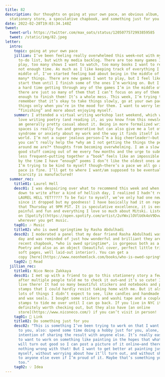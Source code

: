 ```yaml
---
title: 82
description: Our thoughts on going at your own pace, an obvious album, a cute
  stationery store, a speculative chapbook, and something just for you.
date: 2022-02-28T19:03:34.148Z
tweet:
  tweet-url: https://twitter.com/max_oats/status/1205077572993859585
  tweet: /static/img/82.jpeg
letter:
  intro:
    topic: going at your own pace
    jillian: I’ve been feeling really overwhelmed this week—not with my work or my
      to-do list, but with my media backlog. There are too many games I want to
      play, too many shows I want to watch, too many books I want to read, and
      not enough time. As much as I like keeping track of everything I’m in the
      middle of, I’ve started feeling bad about being in the middle of *too
      many* things. There are new games I want to play, but I feel like I can’t
      start them until I finish some of the ones I’m working on. But I’m having
      a hard time getting through any of the games I’m in the middle of because
      there are just so many of them that I can’t focus on any of them long
      enough to finish them! It’s a whole mess. This week, I’m trying to
      remember that it’s okay to take things slowly, go at your own pace, do
      things only when you’re in the mood for them. I want to worry less about
      “finishing” and more about enjoying myself.
    summer: I attended a virtual writing workshop last weekend, which was amazing! I
      love writing poetry (and reading it, as you know from this newsletter) but
      am generally pretty casual about it. Being in more formalized writing
      spaces is really fun and generative but can also give me a lot of imposter
      syndrome or anxiety about my work and the way it finds itself in the
      world. I’m not a super jealous person—I’m a big cheerleader!—but sometimes
      you can’t really help the *why am I not getting the things the people
      around me are?* thoughts from becoming overwhelming. I am a slow writer,
      good stuff coming out of me every few months and the urge to submit even
      less frequent—putting together a “book” feels like an impossible task, as
      by the time I have “enough” poems I don’t like the oldest ones anymore.
      I’m trying to be kind to myself though—there’s a pace we all go at, and my
      pace is fine. I’ll get to where I want/am supposed to be eventually.
      Scarcity is manufactured!
  summer_rec:
    title01: Laurel Hell
    desc01: I was despairing over what to recommend this week and when I finally sat
      down to write after a kind of hellish day, I realized I hadn’t recommended
      LAUREL HELL YET????? To be fair to myself, we’ve only had one newsletter
      since it dropped but my goodness! I have basically had it on repeat since
      that Thursday at 9PM PST. It is speculative excellence, it is eerie and
      painful and fun and everything I love so much about Mitski. Listen
      on [Spotify](https://open.spotify.com/artist/2uYWxilOVlUdk4oV9DvwqK?autoplay=true) or
      wherever you get music.
    tag01: 🎶 Music
    title02: who is owed springtime by Rasha Abdulhadi
    desc02: I moderated a panel that my dear friend Rasha Abdulhadi was on the other
      day and was reminded of just how wonderful and brilliant they are—their
      recent chapbook, *who is owed springtime*, is gorgeous both as a Book of
      Poetry and also as an object (beautiful cover, perfect little trim size,
      soft pages, well laid-out interior). You can get a
      copy [here](https://www.neonhemlock.com/books/who-is-owed-springtime-by-rasha-abdulhadi).
    tag02: 📖 Read
  jillian_rec:
    title01: Nico Neco Zakkaya
    desc01: I met up with a friend to go to this stationery story a few days ago
      after multiple people told me to check it out—and it’s so cute! I want to
      live there! It had so many beautiful stickers and notebooks and pens and
      stamps that I could hardly resist taking home with me. But it also had
      lots of things I didn’t expect to see, like candles and handmade bookmarks
      and wax seals. I bought some stickers and washi tape and a couple of
      stamps to tide me over until I can go back. If you live in NYC it’s
      definitely worth checking out, but they also have [an online
      store](https://www.niconeco.com/) if you can’t visit in person!
    tag01: 🔗 Link
    title02: Do something just for you
    desc02: "This is something I’ve been trying to work on that I want to recommend
      to you, also: spend some time doing a hobby just for you, alone, with no
      intention of sharing the result with anyone else. It’s really easy for me
      to want to work on something like painting in the hopes that what I make
      will turn out good so I can post a picture of it online—and there’s
      nothing wrong with that! But I want to get better at painting just for
      myself, without worrying about how it’ll turn out, and without showing it
      to anyone else even if I’m proud of it. Maybe that’s something you can try
      too."
    tag02: 💡 Idea
---
```


